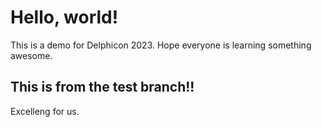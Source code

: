 # Hello, world!
This is a demo for Delphicon 2023.  Hope everyone is learning something awesome.

## This is from the test branch!!
Excelleng for us.